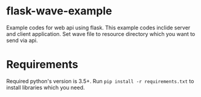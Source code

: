 # flask-wave-example
Example codes for web api using flask.
This example codes inclide server and client application.
Set wave file to resource directory which you want to send via api.

# Requirements
Required python's version is 3.5+.
Run `pip install -r requirements.txt` to install libraries which you need.
